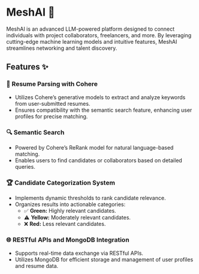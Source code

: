 # MeshAI 🚀

MeshAI is an advanced LLM-powered platform designed to connect individuals with project collaborators, freelancers, and more. By leveraging cutting-edge machine learning models and intuitive features, MeshAI streamlines networking and talent discovery.

## Features ✨

### 📄 Resume Parsing with Cohere
- Utilizes Cohere’s generative models to extract and analyze keywords from user-submitted resumes.
- Ensures compatibility with the semantic search feature, enhancing user profiles for precise matching.

### 🔍 Semantic Search
- Powered by Cohere’s ReRank model for natural language-based matching.
- Enables users to find candidates or collaborators based on detailed queries.

### 🏆 Candidate Categorization System
- Implements dynamic thresholds to rank candidate relevance.
- Organizes results into actionable categories:
  - ✅ **Green:** Highly relevant candidates.
  - ⚠️ **Yellow:** Moderately relevant candidates.
  - ❌ **Red:** Less relevant candidates.

### 🌐 RESTful APIs and MongoDB Integration
- Supports real-time data exchange via RESTful APIs.
- Utilizes MongoDB for efficient storage and management of user profiles and resume data.
